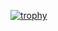[![trophy](https://github-profile-trophy.vercel.app/?username=RandomY-2&column=7)](https://github.com/RandomY-2)
